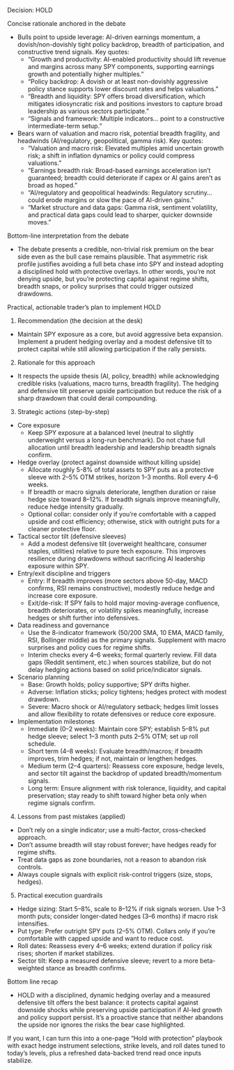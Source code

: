 Decision: HOLD

Concise rationale anchored in the debate
- Bulls point to upside leverage: AI-driven earnings momentum, a dovish/non-dovishly tight policy backdrop, breadth of participation, and constructive trend signals. Key quotes:
  - “Growth and productivity: AI-enabled productivity should lift revenue and margins across many SPY components, supporting earnings growth and potentially higher multiples.”
  - “Policy backdrop: A dovish or at least non-dovishly aggressive policy stance supports lower discount rates and helps valuations.”
  - “Breadth and liquidity: SPY offers broad diversification, which mitigates idiosyncratic risk and positions investors to capture broad leadership as various sectors participate.”
  - “Signals and framework: Multiple indicators… point to a constructive intermediate-term setup.”
- Bears warn of valuation and macro risk, potential breadth fragility, and headwinds (AI/regulatory, geopolitical, gamma risk). Key quotes:
  - “Valuation and macro risk: Elevated multiples amid uncertain growth risk; a shift in inflation dynamics or policy could compress valuations.”
  - “Earnings breadth risk: Broad-based earnings acceleration isn’t guaranteed; breadth could deteriorate if capex or AI gains aren’t as broad as hoped.”
  - “AI/regulatory and geopolitical headwinds: Regulatory scrutiny… could erode margins or slow the pace of AI-driven gains.”
  - “Market structure and data gaps: Gamma risk, sentiment volatility, and practical data gaps could lead to sharper, quicker downside moves.”

Bottom-line interpretation from the debate
- The debate presents a credible, non-trivial risk premium on the bear side even as the bull case remains plausible. That asymmetric risk profile justifies avoiding a full beta chase into SPY and instead adopting a disciplined hold with protective overlays. In other words, you’re not denying upside, but you’re protecting capital against regime shifts, breadth snaps, or policy surprises that could trigger outsized drawdowns.

Practical, actionable trader’s plan to implement HOLD
1) Recommendation (the decision at the desk)
- Maintain SPY exposure as a core, but avoid aggressive beta expansion. Implement a prudent hedging overlay and a modest defensive tilt to protect capital while still allowing participation if the rally persists.

2) Rationale for this approach
- It respects the upside thesis (AI, policy, breadth) while acknowledging credible risks (valuations, macro turns, breadth fragility). The hedging and defensive tilt preserve upside participation but reduce the risk of a sharp drawdown that could derail compounding.

3) Strategic actions (step-by-step)
- Core exposure
  - Keep SPY exposure at a balanced level (neutral to slightly underweight versus a long-run benchmark). Do not chase full allocation until breadth leadership and leadership breadth signals confirm.
- Hedge overlay (protect against downside without killing upside)
  - Allocate roughly 5-8% of total assets to SPY puts as a protective sleeve with 2–5% OTM strikes, horizon 1–3 months. Roll every 4–6 weeks.
  - If breadth or macro signals deteriorate, lengthen duration or raise hedge size toward 8–12%. If breadth signals improve meaningfully, reduce hedge intensity gradually.
  - Optional collar: consider only if you’re comfortable with a capped upside and cost efficiency; otherwise, stick with outright puts for a cleaner protective floor.
- Tactical sector tilt (defensive sleeves)
  - Add a modest defensive tilt (overweight healthcare, consumer staples, utilities) relative to pure tech exposure. This improves resilience during drawdowns without sacrificing AI leadership exposure within SPY.
- Entry/exit discipline and triggers
  - Entry: If breadth improves (more sectors above 50-day, MACD confirms, RSI remains constructive), modestly reduce hedge and increase core exposure.
  - Exit/de-risk: If SPY fails to hold major moving-average confluence, breadth deteriorates, or volatility spikes meaningfully, increase hedges or shift further into defensives.
- Data readiness and governance
  - Use the 8-indicator framework (50/200 SMA, 10 EMA, MACD family, RSI, Bollinger middle) as the primary signals. Supplement with macro surprises and policy cues for regime shifts.
  - Interim checks every 4–6 weeks; formal quarterly review. Fill data gaps (Reddit sentiment, etc.) when sources stabilize, but do not delay hedging actions based on solid price/indicator signals.
- Scenario planning
  - Base: Growth holds; policy supportive; SPY drifts higher.
  - Adverse: Inflation sticks; policy tightens; hedges protect with modest drawdown.
  - Severe: Macro shock or AI/regulatory setback; hedges limit losses and allow flexibility to rotate defensives or reduce core exposure.
- Implementation milestones
  - Immediate (0–2 weeks): Maintain core SPY; establish 5–8% put hedge sleeve; select 1–3 month puts 2–5% OTM; set up roll schedule.
  - Short term (4–8 weeks): Evaluate breadth/macros; if breadth improves, trim hedges; if not, maintain or lengthen hedges.
  - Medium term (2–4 quarters): Reassess core exposure, hedge levels, and sector tilt against the backdrop of updated breadth/momentum signals.
  - Long term: Ensure alignment with risk tolerance, liquidity, and capital preservation; stay ready to shift toward higher beta only when regime signals confirm.

4) Lessons from past mistakes (applied)
- Don’t rely on a single indicator; use a multi-factor, cross-checked approach.
- Don’t assume breadth will stay robust forever; have hedges ready for regime shifts.
- Treat data gaps as zone boundaries, not a reason to abandon risk controls.
- Always couple signals with explicit risk-control triggers (size, stops, hedges).

5) Practical execution guardrails
- Hedge sizing: Start 5–8%, scale to 8–12% if risk signals worsen. Use 1–3 month puts; consider longer-dated hedges (3–6 months) if macro risk intensifies.
- Put type: Prefer outright SPY puts (2–5% OTM). Collars only if you’re comfortable with capped upside and want to reduce cost.
- Roll dates: Reassess every 4–6 weeks; extend duration if policy risk rises; shorten if market stabilizes.
- Sector tilt: Keep a measured defensive sleeve; revert to a more beta-weighted stance as breadth confirms.

Bottom line recap
- HOLD with a disciplined, dynamic hedging overlay and a measured defensive tilt offers the best balance: it protects capital against downside shocks while preserving upside participation if AI-led growth and policy support persist. It’s a proactive stance that neither abandons the upside nor ignores the risks the bear case highlighted.

If you want, I can turn this into a one-page “Hold with protection” playbook with exact hedge instrument selections, strike levels, and roll dates tuned to today’s levels, plus a refreshed data-backed trend read once inputs stabilize.